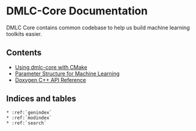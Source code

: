 DMLC-Core Documentation
=======================
DMLC Core contains common codebase to help us build machine learning toolkits easier.

Contents
--------
* [Using dmlc-core with CMake](build.md)
* [Parameter Structure for Machine Learning](parameter.md)
* [Doxygen C++ API Reference](https://dmlc-core.readthedocs.org/en/latest/doxygen)

Indices and tables
------------------

```eval_rst
* :ref:`genindex`
* :ref:`modindex`
* :ref:`search`
```
